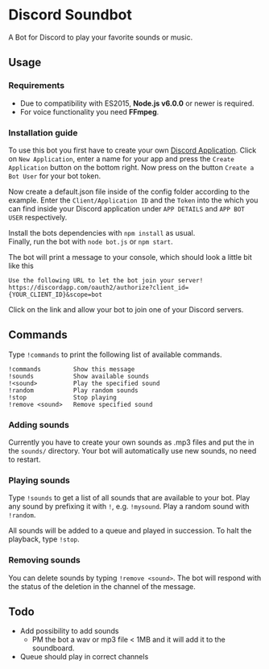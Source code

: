 Discord Soundbot
================

A Bot for Discord to play your favorite sounds or music.

## Usage

### Requirements

+ Due to compatibility with ES2015, **Node.js v6.0.0** or newer is required.
+ For voice functionality you need **FFmpeg**.


### Installation guide

To use this bot you first have to create your own [Discord Application](https://discordapp.com/developers/applications/me). Click on `New Application`, enter a name for your app and press the `Create Application` button on the bottom right. Now press on the button `Create a Bot User` for your bot token.

Now create a default.json file inside of the config folder according to the example. Enter the `Client/Application ID` and the `Token` into the which you can find inside your Discord application under `APP DETAILS` and `APP BOT USER` respectively.

Install the bots dependencies with `npm install` as usual.  
Finally, run the bot with `node bot.js` or `npm start`.

The bot will print a message to your console, which should look a little bit like this

```
Use the following URL to let the bot join your server!
https://discordapp.com/oauth2/authorize?client_id={YOUR_CLIENT_ID}&scope=bot
```

Click on the link and allow your bot to join one of your Discord servers.

## Commands

Type `!commands` to print the following list of available commands.

```
!commands         Show this message
!sounds           Show available sounds
!<sound>          Play the specified sound
!random           Play random sounds
!stop             Stop playing
!remove <sound>   Remove specified sound
```

### Adding sounds

Currently you have to create your own sounds as .mp3 files and put the in the `sounds/` directory. Your bot will automatically use new sounds, no need to restart.

### Playing sounds

Type `!sounds` to get a list of all sounds that are available to your bot. Play any sound by prefixing it with `!`, e.g. `!mysound`. Play a random sound with `!random`.

All sounds will be added to a queue and played in succession. To halt the playback, type `!stop`.

### Removing sounds

You can delete sounds by typing `!remove <sound>`. The bot will respond with the status of the deletion in the channel of the message.

## Todo

+ Add possibility to add sounds
  + PM the bot a wav or mp3 file < 1MB and it will add it to the soundboard.
+ Queue should play in correct channels
